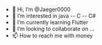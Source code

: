 - 👋 Hi, I’m @Jaeger0000
- 👀 I’m interested in java -- C -- C#
- 🌱 I’m currently learning Flutter
- 💞️ I’m looking to collaborate on ...
- 📫 How to reach me with money

<!---
Jaeger0000/Jaeger0000 is a ✨ special ✨ repository because its `README.md` (this file) appears on your GitHub profile.
You can click the Preview link to take a look at your changes.
--->
